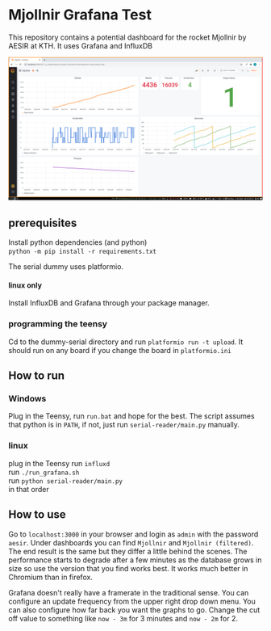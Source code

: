 # Mjollnir Grafana Test
This repository contains a potential dashboard for the rocket Mjollnir by AESIR at KTH.
It uses Grafana and InfluxDB

![](docs/dashboard.png)

## prerequisites
Install python dependencies (and python)\
`python -m pip install -r requirements.txt`

The serial dummy uses platformio.

#### linux only
Install InfluxDB and Grafana through your package manager.

### programming the teensy
Cd to the dummy-serial directory and run `platformio run -t upload`.
It should run on any board if you change the board in `platformio.ini`

## How to run
### Windows 
Plug in the Teensy, run `run.bat` and hope for the best. The script assumes that python is in `PATH`, if not, just run `serial-reader/main.py` manually.

### linux
plug in the Teensy
run `influxd`\
run `./run_grafana.sh`\
run `python serial-reader/main.py`\
in that order

## How to use

Go to `localhost:3000` in your browser and login as `admin` with the password `aesir`.
Under dashboards you can find `Mjollnir` and `Mjollnir (filtered)`. The end result is the same but they differ a little behind the scenes.
The performance starts to degrade after a few minutes as the database grows in size so use the version that you find works best. It works much better in Chromium than in firefox.

Grafana doesn't really have a framerate in the traditional sense. You can configure an update frequency from the upper right drop down menu. You can also configure how far back you want the graphs to go. Change the cut off value to something like `now - 3m` for 3 minutes and `now - 2m` for 2. 